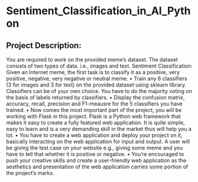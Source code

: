 # Sentiment_Classification_in_AI_Python

## Project Description:
You are required to work on the provided meme’s dataset. The dataset consists of two types of
data. i.e., images and text.
Sentiment Classification: Given an Internet meme, the first task is to classify it as a positive, very
positive, negative, very negative or neutral meme.
• Train any 6 classifiers (3 for images and 3 for text) on the provided dataset using sklearn
library. Classifiers can be of your own choice. You have to do the majority voting on the
basis of labels returned by classifiers.
• Display the confusion matrix, accuracy, recall, precision and F1-meausre for the 5
classifiers you have trained.
• Now comes the most important part of the project, you will be working with Flask in this
project. Flask is a Python web framework that makes it easy to create a fully featured web
application. It is quite simple, easy to learn and is a very demanding skill in the market thus
will help you a lot.
• You have to create a web application and deploy your project on it, basically interacting
on the web application for input and output. A user will be giving the test case on your
website e.g., giving some meme and you have to tell that whether it is positive or negative.
• You’re encouraged to push your creative skills and create a user-friendly web application
as the aesthetics and presentation of the web application carries some portion of the
project’s marks.
